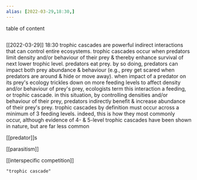 ```yaml
---
alias: [2022-03-29,18:30,]
---
```


table of content
```toc
```

[[2022-03-29]] 18:30
trophic cascades are powerful indirect interactions that can control entire ecosystems.
trophic cascades occur when predators limit density and/or behaviour of their prey & thereby enhance survival of next lower trophic level.
predators eat prey.
by so doing, predators can impact both prey abundance & behaviour (e.g., prey get scared when predators are around & hide or move away).
when impact of a predator on its prey's ecology trickles down on more feeding levels to affect density and/or behaviour of prey's prey, ecologists term this interaction a feeding, or trophic cascade.
in this situation, by controlling densities and/or behaviour of their prey, predators indirectly benefit & increase abundance of their prey's prey.
trophic cascades by definition must occur across a minimum of 3 feeding levels. indeed, this is how they most commonly occur, although evidence of 4- & 5-level trophic cascades have been shown in nature, but are far less common

[[predator]]s

[[parasitism]]

[[interspecific competition]]
```query
"trophic cascade"
```
